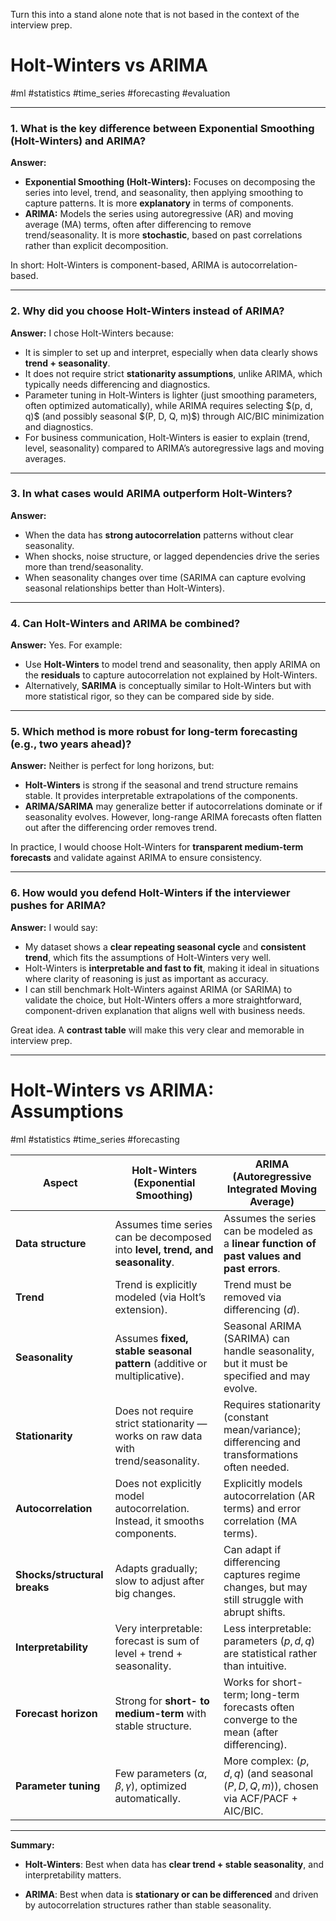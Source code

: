 Turn this into a stand alone note that is not based in the context of the interview prep.
# Holt-Winters vs ARIMA

\#ml #statistics #time\_series #forecasting #evaluation

---

### 1. What is the key difference between Exponential Smoothing (Holt-Winters) and ARIMA?

**Answer:**

* **Exponential Smoothing (Holt-Winters):** Focuses on decomposing the series into level, trend, and seasonality, then applying smoothing to capture patterns. It is more **explanatory** in terms of components.
* **ARIMA:** Models the series using autoregressive (AR) and moving average (MA) terms, often after differencing to remove trend/seasonality. It is more **stochastic**, based on past correlations rather than explicit decomposition.

In short: Holt-Winters is component-based, ARIMA is autocorrelation-based.

---

### 2. Why did you choose Holt-Winters instead of ARIMA?

**Answer:**
I chose Holt-Winters because:

* It is simpler to set up and interpret, especially when data clearly shows **trend + seasonality**.
* It does not require strict **stationarity assumptions**, unlike ARIMA, which typically needs differencing and diagnostics.
* Parameter tuning in Holt-Winters is lighter (just smoothing parameters, often optimized automatically), while ARIMA requires selecting \$(p, d, q)\$ (and possibly seasonal \$(P, D, Q, m)\$) through AIC/BIC minimization and diagnostics.
* For business communication, Holt-Winters is easier to explain (trend, level, seasonality) compared to ARIMA’s autoregressive lags and moving averages.

---

### 3. In what cases would ARIMA outperform Holt-Winters?

**Answer:**

* When the data has **strong autocorrelation** patterns without clear seasonality.
* When shocks, noise structure, or lagged dependencies drive the series more than trend/seasonality.
* When seasonality changes over time (SARIMA can capture evolving seasonal relationships better than Holt-Winters).

---

### 4. Can Holt-Winters and ARIMA be combined?

**Answer:**
Yes. For example:

* Use **Holt-Winters** to model trend and seasonality, then apply ARIMA on the **residuals** to capture autocorrelation not explained by Holt-Winters.
* Alternatively, **SARIMA** is conceptually similar to Holt-Winters but with more statistical rigor, so they can be compared side by side.

---

### 5. Which method is more robust for long-term forecasting (e.g., two years ahead)?

**Answer:**
Neither is perfect for long horizons, but:

* **Holt-Winters** is strong if the seasonal and trend structure remains stable. It provides interpretable extrapolations of the components.
* **ARIMA/SARIMA** may generalize better if autocorrelations dominate or if seasonality evolves. However, long-range ARIMA forecasts often flatten out after the differencing order removes trend.

In practice, I would choose Holt-Winters for **transparent medium-term forecasts** and validate against ARIMA to ensure consistency.

---

### 6. How would you defend Holt-Winters if the interviewer pushes for ARIMA?

**Answer:**
I would say:

* My dataset shows a **clear repeating seasonal cycle** and **consistent trend**, which fits the assumptions of Holt-Winters very well.
* Holt-Winters is **interpretable and fast to fit**, making it ideal in situations where clarity of reasoning is just as important as accuracy.
* I can still benchmark Holt-Winters against ARIMA (or SARIMA) to validate the choice, but Holt-Winters offers a more straightforward, component-driven explanation that aligns well with business needs.


Great idea. A **contrast table** will make this very clear and memorable in interview prep.

---

# Holt-Winters vs ARIMA: Assumptions

#ml #statistics #time_series #forecasting

|Aspect|Holt-Winters (Exponential Smoothing)|ARIMA (Autoregressive Integrated Moving Average)|
|---|---|---|
|**Data structure**|Assumes time series can be decomposed into **level, trend, and seasonality**.|Assumes the series can be modeled as a **linear function of past values and past errors**.|
|**Trend**|Trend is explicitly modeled (via Holt’s extension).|Trend must be removed via differencing ($d$).|
|**Seasonality**|Assumes **fixed, stable seasonal pattern** (additive or multiplicative).|Seasonal ARIMA (SARIMA) can handle seasonality, but it must be specified and may evolve.|
|**Stationarity**|Does not require strict stationarity — works on raw data with trend/seasonality.|Requires stationarity (constant mean/variance); differencing and transformations often needed.|
|**Autocorrelation**|Does not explicitly model autocorrelation. Instead, it smooths components.|Explicitly models autocorrelation (AR terms) and error correlation (MA terms).|
|**Shocks/structural breaks**|Adapts gradually; slow to adjust after big changes.|Can adapt if differencing captures regime changes, but may still struggle with abrupt shifts.|
|**Interpretability**|Very interpretable: forecast is sum of level + trend + seasonality.|Less interpretable: parameters ($p,d,q$) are statistical rather than intuitive.|
|**Forecast horizon**|Strong for **short- to medium-term** with stable structure.|Works for short-term; long-term forecasts often converge to the mean (after differencing).|
|**Parameter tuning**|Few parameters ($\alpha, \beta, \gamma$), optimized automatically.|More complex: $(p,d,q)$ (and seasonal $(P,D,Q,m)$), chosen via ACF/PACF + AIC/BIC.|

---

**Summary:**

- **Holt-Winters**: Best when data has **clear trend + stable seasonality**, and interpretability matters.
    
- **ARIMA**: Best when data is **stationary or can be differenced** and driven by autocorrelation structures rather than stable seasonality.
    
